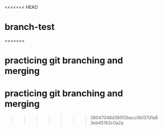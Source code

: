 <<<<<<< HEAD
# branch-test
=======
# practicing git branching and merging
# practicing git branching and merging
>>>>>>> 38047048d385f2bacc0b137d1a83eb45183c0a2a
